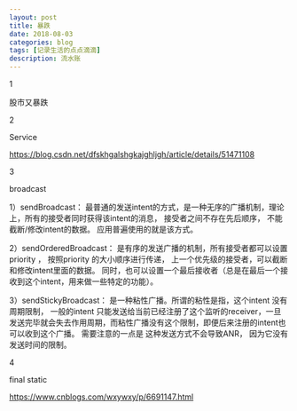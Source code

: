 ```yaml
---
layout: post
title: 暴跌
date: 2018-08-03
categories: blog
tags: [记录生活的点点滴滴]
description: 流水账
---
```


1 

股市又暴跌

2

Service

https://blog.csdn.net/dfskhgalshgkajghljgh/article/details/51471108

3

broadcast

1）sendBroadcast： 最普通的发送intent的方式，是一种无序的广播机制，理论上，所有的接受者同时获得该intent的消息， 接受者之间不存在先后顺序， 不能截断/修改intent的数据。 应用普遍使用的就是该方式。

2）sendOrderedBroadcast： 是有序的发送广播的机制，所有接受者都可以设置priority ， 按照priority 的大小顺序进行传递， 上一个优先级的接受者，可以截断和修改intent里面的数据。 同时，也可以设置一个最后接收者（总是在最后一个接收到这个intent，用来做一些特定的功能）。

3）sendStickyBroadcast： 是一种粘性广播。所谓的粘性是指，这个intent 没有周期限制， 一般的intent 只能发送给当前已经注册了这个监听的receiver，一旦发送完毕就会失去作用周期，而粘性广播没有这个限制，即便后来注册的intent也可以收到这个广播。 需要注意的一点是 这种发送方式不会导致ANR， 因为它没有发送时间的限制。

4

final static

https://www.cnblogs.com/wxywxy/p/6691147.html